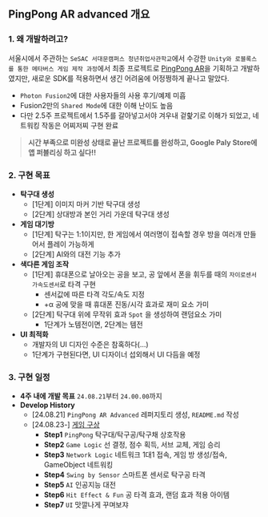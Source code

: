 ## PingPong AR advanced 개요   

### 1. 왜 개발하려고?
서울시에서 주관하는 `SeSAC 서대문캠퍼스 청년취업사관학교`에서 수강한 `Unity와 로블록스를 통한 메타버스 게임 제작 과정`에서 최종 프로젝트로 [PingPong AR](https://github.com/cheona-thousand-man/Pingpong-AR)을 기획하고 개발하였지만, 새로운 SDK를 적용하면서 생긴 어려움에 어정쩡하게 끝나고 말았다. 
- `Photon Fusion2`에 대한 사용자들의 사용 후기/예제 미흡
- Fusion2만의 `Shared Mode`에 대한 이해 난이도 높음
- 다만 2.5주 프로젝트에서 1.5주를 갈아넣고서야 겨우내 겉핥기로 이해가 되었고, 네트워킹 작동은 어찌저찌 구현 완료
> **시간 부족으로 미완성 상태로 끝난 프로젝트를 완성하고, Google Paly Store에 앱 퍼블리싱 하고 싶다!!**

### 2. 구현 목표
- **탁구대 생성**
  - [1단계] 이미지 마커 기반 탁구대 생성
  - [2단계] 상대방과 본인 거리 가운데 탁구대 생성
- **게임 대기방**
  - [1단계] 탁구는 1:1이지만, 한 게임에서 여러명이 접속할 경우 방을 여러개 만들어서 플레이 가능하게
  - [2단계] AI와의 대전 기능 추가
- **색다른 게임 조작**
  - [1단계] 휴대폰으로 날아오는 공을 보고, 공 앞에서 폰을 휘두를 때의 `자이로센서` `가속도센서`로 타격 구현
    - 센서값에 따른 타격 각도/속도 지정
    - +α 공에 맞을 때 휴대폰 진동/시각 효과로 재미 요소 가미
  - [2단계] 탁구대 위에 무작위 효과 `Spot` 을 생성하여 랜덤요소 가미
    - 1단계가 노템전이면, 2단계는 템전
- **UI 최적화**
  - 개발자의 UI 디자인 수준은 참혹하다(...)
  - 1단계가 구현된다면, UI 디자이너 섭외해서 UI 다듬을 예정

### 3. 구현 일정
- **4주 내에 개발 목표** `24.08.21`부터 `24.00.00`까지
- **Develop History**
  - [24.08.21] `PingPong AR Advanced` 레퍼지토리 생성, `README.md` 작성
  - [24.08.23-] [게임 구상](https://drive.google.com/file/d/1ZpD8NNa2ulFVfyKfDmFfAqkoy2hpzPnF/view?usp=sharing)
    - **Step1** `PingPong` 탁구대/탁구공/탁구채 상호작용
    - **Step2** `Game Logic` 선 결정, 점수 획득, 서브 교체, 게임 승리 
    - **Step3** `Network Logic` 네트워크 1대1 접속, 게임 방 생성/접속, GameObject 네트워킹
    - **Step4** `Swing by Sensor` 스마트폰 센서로 탁구공 타격
    - **Step5** `AI` 인공지능 대전
    - **Step6** `Hit Effect & Fun` 공 타격 효과, 랜덤 효과 적용 아이템
    - **Step7** `UI` 맛깔나게 꾸며보쟈